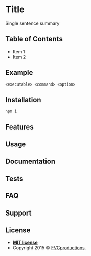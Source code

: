 # Title

Single sentence summary

<!-- BADGES -->

## Table of Contents

- Item 1
- Item 2

## Example

```
<executable> <command> <option>
```

## Installation

```
npm i
```

## Features

## Usage

## Documentation

## Tests

## FAQ

## Support

## License

- **[MIT license](http://opensource.org/licenses/mit-license.php)**
- Copyright 2015 © <a href="http://fvcproductions.com" target="_blank">FVCproductions</a>.
